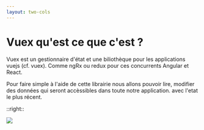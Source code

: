 ```yaml
---
layout: two-cols
---
```


#  Vuex qu'est ce que c'est ?

Vuex est un gestionnaire d'état et une biliothèque pour les applications vuejs (cf. vuex).
Comme ngRx ou redux pour ces concurrents Angular et React.

Pour faire simple à l'aide de cette librairie nous allons pouvoir lire, modifier des données qui seront accèssibles dans toute notre application.
avec l'etat le plus récent.

::right::

<img src="https://fr.vuejs.org/images/state.png" />

